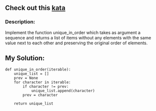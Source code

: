 ## Check out this [kata](https://www.codewars.com/kata/54e6533c92449cc251001667)
### Description:

Implement the function unique_in_order which takes as argument a sequence and returns a list of items without any elements with the same value next to each other and preserving the original order of elements.

## My Solution:
```
def unique_in_order(iterable):
    unique_list = []
    prev = None
    for character in iterable:
        if character != prev:
            unique_list.append(character)
        prev = character
    
    return unique_list
```
